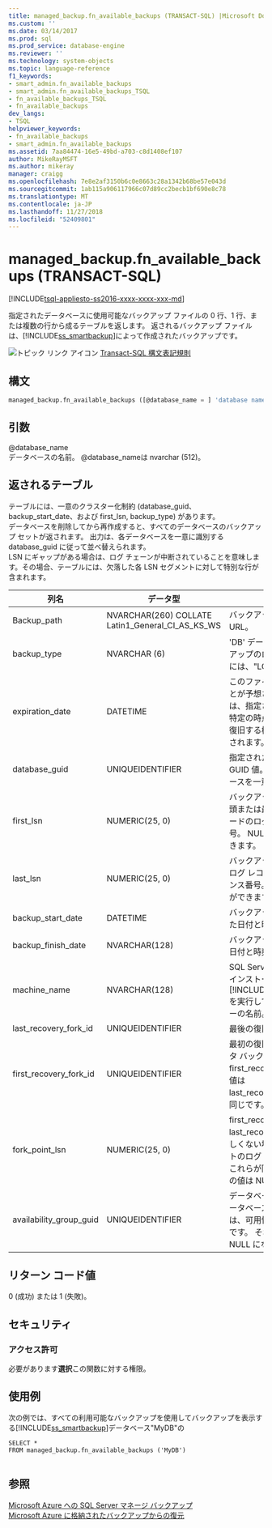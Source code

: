 ```yaml
---
title: managed_backup.fn_available_backups (TRANSACT-SQL) |Microsoft Docs
ms.custom: ''
ms.date: 03/14/2017
ms.prod: sql
ms.prod_service: database-engine
ms.reviewer: ''
ms.technology: system-objects
ms.topic: language-reference
f1_keywords:
- smart_admin.fn_available_backups
- smart_admin.fn_available_backups_TSQL
- fn_available_backups_TSQL
- fn_available_backups
dev_langs:
- TSQL
helpviewer_keywords:
- fn_available_backups
- smart_admin.fn_available_backups
ms.assetid: 7aa84474-16e5-49bd-a703-c8d1408ef107
author: MikeRayMSFT
ms.author: mikeray
manager: craigg
ms.openlocfilehash: 7e8e2af3150b6c0e8663c28a1342b68be57e043d
ms.sourcegitcommit: 1ab115a906117966c07d89cc2becb1bf690e8c78
ms.translationtype: MT
ms.contentlocale: ja-JP
ms.lasthandoff: 11/27/2018
ms.locfileid: "52409801"
---
```

# <a name="managedbackupfnavailablebackups-transact-sql"></a>managed_backup.fn_available_backups (TRANSACT-SQL)
[!INCLUDE[tsql-appliesto-ss2016-xxxx-xxxx-xxx-md](../../includes/tsql-appliesto-ss2016-xxxx-xxxx-xxx-md.md)]

  指定されたデータベースに使用可能なバックアップ ファイルの 0 行、1 行、または複数の行から成るテーブルを返します。 返されるバックアップ ファイルは、[!INCLUDE[ss_smartbackup](../../includes/ss-smartbackup-md.md)]によって作成されたバックアップです。  
  
 ![トピック リンク アイコン](../../database-engine/configure-windows/media/topic-link.gif "トピック リンク アイコン") [Transact-SQL 構文表記規則](../../t-sql/language-elements/transact-sql-syntax-conventions-transact-sql.md)  
  
## <a name="syntax"></a>構文  
  
```sql  
managed_backup.fn_available_backups ([@database_name = ] 'database name')  
```  
  
##  <a name="Arguments"></a> 引数  
 @database_name  
 データベースの名前。 @database_nameは nvarchar (512)。  
  
## <a name="table-returned"></a>返されるテーブル  
 テーブルには、一意のクラスター化制約 (database_guid、backup_start_date、および first_lsn, backup_type) があります。   
データベースを削除してから再作成すると、すべてのデータベースのバックアップ セットが返されます。 出力は、各データベースを一意に識別する database_guid に従って並べ替えられます。   
LSN にギャップがある場合は、ログ チェーンが中断されていることを意味します。その場合、テーブルには、欠落した各 LSN セグメントに対して特別な行が含まれます。  
  
|列名|データ型|説明|  
|-----------------|---------------|-----------------|  
|Backup_path|NVARCHAR(260) COLLATE Latin1_General_CI_AS_KS_WS|バックアップ ファイルの URL。|  
|backup_type|NVARCHAR (6)|'DB' データベースのバックアップのログ バックアップには、"LOG"。|  
|expiration_date|DATETIME|このファイルが削除されることが予想される日付。 これは、指定された保有期間内の特定の時点にデータベースを復旧する機能に基づいて設定されます。|  
|database_guid|UNIQUEIDENTIFIER|指定されたデータベースの GUID 値。  GUID はデータベースを一意に識別します。|  
|first_lsn|NUMERIC(25, 0)|バックアップ セット内の先頭または最も古いログ レコードのログ シーケンス番号。 NULL にすることができます。|  
|last_lsn|NUMERIC(25, 0)|バックアップ セットの次のログ レコードのログ シーケンス番号。 NULL にすることができます。|  
|backup_start_date|DATETIME|バックアップ操作が開始された日付と時刻。|  
|backup_finish_date|NVARCHAR(128)|バックアップ操作が終了した日付と時刻。|  
|machine_name|NVARCHAR(128)|SQL Server インスタンスがインストールされ、[!INCLUDE[ss_smartbackup](../../includes/ss-smartbackup-md.md)]を実行しているコンピューターの名前。|  
|last_recovery_fork_id|UNIQUEIDENTIFIER|最後の復旧分岐の ID 番号。|  
|first_recovery_fork_id|UNIQUEIDENTIFIER|最初の復旧分岐の ID。 データ バックアップの場合、first_recovery_fork_guid の値は last_recovery_fork_guid と同じです。|  
|fork_point_lsn|NUMERIC(25, 0)|first_recovery_fork_id が last_recovery_fork_id に等しくない場合は、分岐ポイントのログ シーケンス番号。 これらが同じである場合、この値は NULL になります。|  
|availability_group_guid|UNIQUEIDENTIFIER|データベースが Alwayson データベースの場合は、これは、可用性グループの GUID です。 それ以外の場合は、NULL になります。|  
  
## <a name="return-code-value"></a>リターン コード値  
 0 (成功) または 1 (失敗)。  
  
## <a name="security"></a>セキュリティ  
  
### <a name="permissions"></a>アクセス許可  
 必要があります**選択**この関数に対する権限。  
  
## <a name="examples"></a>使用例  
 次の例では、すべての利用可能なバックアップを使用してバックアップを表示する[!INCLUDE[ss_smartbackup](../../includes/ss-smartbackup-md.md)]データベース"MyDB"の  
  
```  
SELECT *   
FROM managed_backup.fn_available_backups ('MyDB')  
  
```  
  
## <a name="see-also"></a>参照  
 [Microsoft Azure への SQL Server マネージ バックアップ](../../relational-databases/backup-restore/sql-server-managed-backup-to-microsoft-azure.md)   
 [Microsoft Azure に格納されたバックアップからの復元](../../relational-databases/backup-restore/restoring-from-backups-stored-in-microsoft-azure.md)  
  
  
